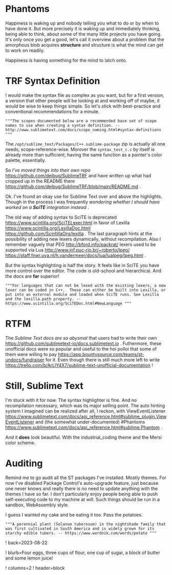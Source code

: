 # Phantoms

Happiness is waking up and nobody telling you what to do or by when to have done it. But more precisely it is waking up and immediately thinking, being able to think, about some of the many little projects you have going. It's only once you get a good, let's call it overview about a problem that the amorphous blob acquires **structure** and structure is what the mind can get to work on readily.

Happiness is having something for the mind to latch onto.

# TRF Syntax Definition

I would make the syntax file as complex as you want, but for a first version, a version that other people will be looking at and working off of maybe, it would be wise to keep things simple. So let's stick with best-practice and conventional recommendations for a minute.

	"""The scopes documented below are a recommended base set of scope names to use when creating a syntax definition. -- http://www.sublimetext.com/docs/scope_naming.html#syntax-definitions """

The `/opt/sublime_text/Packages/C++.sublime-package` zip is actually all one needs, scope-reference-wise. Morover the `syntax_test_c.c` by itself is already more than sufficient; having the same function as a painter's color palette, essentially.

So _I've moved things into their own repo_ https://github.com/dejbug/SublimeTRF and have written up what had cropped up in the README there https://github.com/dejbug/SublimeTRF/blob/main/README.md .

Ok. I've found an okay use for Sublime Text over and above the highlights. Though in the process I was frequently _wondering whether I should have worked on a **SciTE** integration instead_ .

The old way of adding syntax to SciTE is deprecated https://www.scintilla.org/SciTELexer.html in favor of Lexilla https://www.scintilla.org/LexillaDoc.html https://github.com/ScintillaOrg/lexilla . The last paragraph hints at the possibility of adding new lexers dynamically, without recompilation. Also I remember vaguely that PEG http://bford.info/packrat/ lexers used to be supported via Lua http://www.inf.puc-rio.br/~roberto/lpeg/ https://staff.fnwi.uva.nl/h.vandermeer/docs/lua/lualpeg/lpeg.html .

But the syntax highlighting is half the story. It feels like in SciTE you have more control over the editor. The code is old-school and hierarchical. And the docs are **far** superior!

	"""For languages that can not be lexed with the existing lexers, a new lexer can be coded in C++.  These can either be built into Lexilla, or put into an external module and loaded when SciTE runs. See Lexilla and the lexilla.path property. -- https://www.scintilla.org/SciTEDoc.html#NewLanguage """

# RTFM

The _Sublime Text docs are so abysmal_ that users had to write their own https://github.com/sublimetext-io/docs.sublimetext.io . Futhermore, these unofficial docs were so popular and useful to the hoi polloi that some of them were willing to pay https://app.bountysource.com/teams/st-undocs/fundraiser for it. Even though there is still much more left to write https://trello.com/b/ArLlY4X7/sublime-text-unofficial-documentation !

# Still, Sublime Text

I'm stuck with it for now. The syntax highlighter is fine. And no recompilation necessary, which was its major selling point. The auto hinting system I imagined can be realized after all, I reckon, with ViewEventListener https://www.sublimetext.com/docs/api_reference.html#sublime_plugin.ViewEventListener and (the somewhat under-documented) #Phantoms https://www.sublimetext.com/docs/api_reference.html#sublime.Phantom .

And it **does** look beautiful. With the industrial_coding theme and the Mersi color scheme.

# Auditing

Remind me to go audit all the ST packages I've installed. Mostly themes. For now I've disabled Package Control's auto-upgrade feature, just because one never knows and really there is no need to update anything with the themes I have so far. I don't particularly enjoy people being able to push self-executing code to my machine at will. Such things should be run in a sandbox, WebAssembly style.

I guess I wanted my cake and be eating it too. Pass the potatoes.

	"""A perennial plant (Solanum tuberosum) in the nightshade family that was first cultivated in South America and is widely grown for its starchy edible tubers. -- https://www.wordnik.com/words/potato """


! back=2023-08-22

! blurb=Four eggs, three cups of flour, one cup of sugar, a block of butter and some lemon juice!

! columns=2
! header=block
